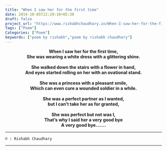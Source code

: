 ```yaml
---
title: "When I saw her for the first time"
date: 2014-10-05T22:29:10+05:30
draft: false
project_url: "https://www.rishabhchaudhary.in/When-I-saw-her-for-the-first-time/"
Tags: ["Poem"]
Categories: ["Poem"]
keywords: ["poem by rishabh","poem by rishabh chaudhary"]
---
```


<center><b>
When I saw her for the first time,<br>
She was wearing a white dress with a glittering shine.<br><br>
She walked down the stairs with a flower in hand,<br>
And eyes started rolling on her with an ovational stand.<br><br>
She was a princess with a pleasant smile,<br>
Which can even cure a wounded soldier in a while.<br><br>
She was a perfect partner as I wanted,<br>
but I can’t take her as for granted,<br><br>
She was perfect but not was I,<br>
That’s why I said her a very good bye<br>
A very good bye.......
</b></center>

___________________________________________

```
© : Rishabh Chaudhary
```

___________________________________________
